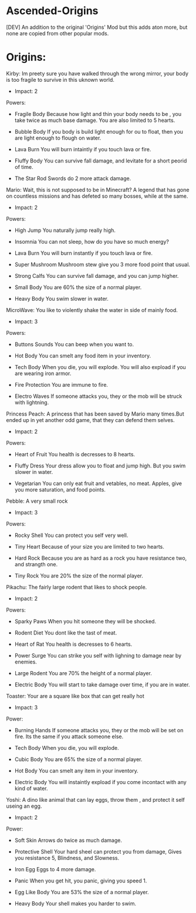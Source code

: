 # Ascended-Origins
[DEV] An addition to the original 'Origins' Mod but this adds aton more, but none are copied from other popular mods.

# Origins:
Kirby: 
Im preety sure you have walked through the wrong mirror, your body is too fragile to survive in this uknown world.
- Impact: 2

Powers:
- Fragile Body
Because how light and thin your body needs to be , you take twice as much base damage. You are also limited to 5 hearts.

- Bubble Body
If you body is build light enough for ou to float, then you are light enough to flough on water.

- Lava Burn
You will burn intaintly if you touch lava or fire.

- Fluffy Body
You can survive fall damage, and levitate for a short peorid of time.

- The Star Rod
Swords do 2 more attack damage.

Mario: 
Wait, this is not supposed to be in Minecraft?
A legend that has gone on countless missions and has defeted so many bosses, while at the same.
- Impact: 2

Powers:
- High Jump 
You naturally jump really high.

- Insomnia
You can not sleep, how do you have so much energy?

- Lava Burn
You will burn instantly if you touch lava or fire.

- Super Mushroom
Mushroom stew give you 3 more food point that usual.

- Strong Calfs 
You can survive fall damage, and you can jump higher.

- Small Body
You are 60% the size of a normal player.

- Heavy Body
You swim slower in water.

MicroWave: 
You like to violently shake the water in side of mainly food.
- Impact: 3

Powers:
- Buttons Sounds
You can beep when you want to.

- Hot Body
You can smelt any food item in your inventory.

- Tech Body
When you die, you will explode. You will also expload if you are wearing iron armor.

- Fire Protection
You are immune to fire.

- Electro Waves
If someone attacks you, they or the mob will be struck with lightning.

Princess Peach: 
A princess that has been saved by Mario many times.But ended up in yet another odd game, that they can defend them selves.
- Impact: 2

Powers:
- Heart of Fruit
You health is decresses to 8 hearts.

- Fluffy Dress
Your dress allow you to float and jump high. But you swim slower in water.

- Vegetarian
You can only eat fruit and vetables, no meat. Apples, give you more saturation, and food points.

Pebble: 
A very small rock
- Impact: 3

Powers:
- Rocky Shell
You can protect you self very well.

- Tiny Heart
Because of your size you are limited to two hearts.

- Hard Rock
Because you are as hard as a rock you have resistance two, and strangth one.

- Tiny Rock
You are 20% the size of the normal player.

Pikachu: 
The fairly large rodent that likes to shock people.
- Impact: 2

Powers:
- Sparky Paws
When you hit someone they will be shocked.

- Rodent Diet
You dont like the tast of meat. 

- Heart of Rat
You health is decresses to 6 hearts.

- Power Surge
You can strike you self with lighning to damage near by enemies.

- Large Rodent
You are 70% the height of a normal player.

- Electric Body
You will start to take damage over time, if you are in water.

Toaster: 
Your are a square like box that can get really hot
- Impact: 3

Power:
- Burning Hands
If someone attacks you, they or the mob will be set on fire. Its the same if you attack someone else.

- Tech Body
When you die, you will explode.

- Cubic Body
You are 65% the size of a normal player.

- Hot Body
You can smelt any item in your inventory.

- Electric Body
You will instaintly expload if you come incontact with any kind of water.

Yoshi: 
A dino like animal that can lay eggs, throw them , and protect it self useing an egg.
- Impact: 2

Power:
- Soft Skin
Arrows do twice as much damage.

- Protective Shell
Your hard sheel can protect you from damage, 
Gives you resistance 5, Blindness, and Slowness.

- Iron Egg
Eggs to 4 more damage.

- Panic
When you get hit, you panic, giving you speed 1.

- Egg Like Body
You are 53% the size of a normal player.

- Heavy Body
Your shell makes you harder to swim.
